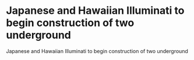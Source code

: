 # Japanese and Hawaiian Illuminati to begin construction of two underground

Japanese and Hawaiian Illuminati to begin construction of two underground